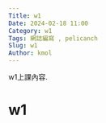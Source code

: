 ```yaml
---
Title: w1
Date: 2024-02-18 11:00
Category: w1
Tags: 網誌編寫 , pelicanch
Slug: w1
Author: kmol
---
```


w1上課內容.

<!-- PELICAN_END_SUMMARY -->

# w1

